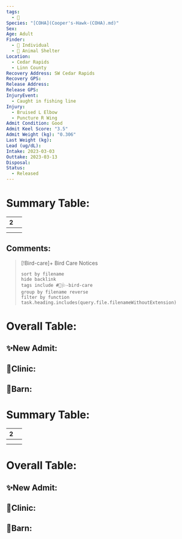```yaml
---
tags:
  - 🦅
Species: "[COHA](Cooper's-Hawk-(COHA).md)"
Sex: 
Age: Adult
Finder:
  - 🧑 Individual
  - 🐾 Animal Shelter
Location:
  - Cedar Rapids
  - Linn County
Recovery Address: SW Cedar Rapids
Recovery GPS: 
Release Address: 
Release GPS: 
InjuryEvent:
  - Caught in fishing line
Injury:
  - Bruised L Elbow
  - Puncture R Wing
Admit Condition: Good
Admit Keel Score: "3.5"
Admit Weight (kg): "0.306"
Last Weight (kg): 
Lead (ug/dL): 
Intake: 2023-03-03
Outtake: 2023-03-13
Disposal: 
Status:
  - Released
---
```


# Summary Table:

<div><table class="dataview table-view-table"><thead class="table-view-thead"><tr class="table-view-tr-header"><th class="table-view-th"><span></span><span class="dataview small-text">2</span></th><th class="table-view-th"><span></span></th></tr></thead><tbody class="table-view-tbody"><tr><td><span></span></td><td><span></span></td></tr><tr><td><span></span></td><td><span></span></td></tr></tbody></table></div>

## Comments:

> [!Bird-care]+ Bird Care Notices
>   ```tasks 
>   sort by filename
>   hide backlink
>   tags include #🦅🩺-bird-care 
>   group by filename reverse
>   filter by function task.heading.includes(query.file.filenameWithoutExtension)
>   ```

# Overall Table:

## ✨New Admit:



## 🏥Clinic:



## 🏡Barn:



# Summary Table:

<div><table class="dataview table-view-table"><thead class="table-view-thead"><tr class="table-view-tr-header"><th class="table-view-th"><span></span><span class="dataview small-text">2</span></th><th class="table-view-th"><span></span></th></tr></thead><tbody class="table-view-tbody"><tr><td><span></span></td><td><span></span></td></tr><tr><td><span></span></td><td><span></span></td></tr></tbody></table></div>

# Overall Table:

## ✨New Admit:



## 🏥Clinic:



## 🏡Barn:


